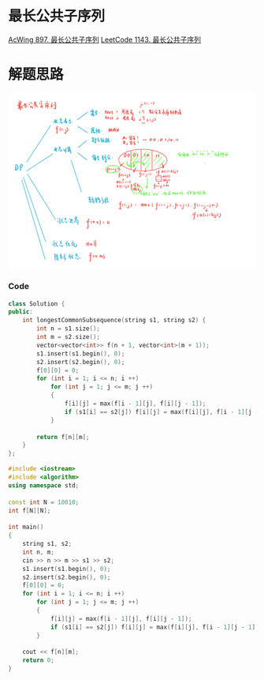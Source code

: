 # 最长公共子序列
[AcWing 897. 最长公共子序列](https://www.acwing.com/problem/content/899/)
[LeetCode 1143. 最长公共子序列](https://leetcode.cn/problems/longest-common-subsequence/)

# 解题思路

![dp-13](media/dp-13.jpg)

### Code
```cpp
class Solution {
public:
    int longestCommonSubsequence(string s1, string s2) {
        int n = s1.size();
        int m = s2.size();
        vector<vector<int>> f(n + 1, vector<int>(m + 1));
        s1.insert(s1.begin(), 0);
        s2.insert(s2.begin(), 0);
        f[0][0] = 0;
        for (int i = 1; i <= n; i ++)
            for (int j = 1; j <= m; j ++)
            {
                f[i][j] = max(f[i - 1][j], f[i][j - 1]);
                if (s1[i] == s2[j]) f[i][j] = max(f[i][j], f[i - 1][j - 1] + 1);
            }

        return f[n][m];
    }
};
```
```cpp
#include <iostream>
#include <algorithm>
using namespace std;

const int N = 10010;
int f[N][N];

int main()
{
    string s1, s2;
    int n, m;
    cin >> n >> m >> s1 >> s2;
    s1.insert(s1.begin(), 0);
    s2.insert(s2.begin(), 0);
    f[0][0] = 0;
    for (int i = 1; i <= n; i ++)
        for (int j = 1; j <= m; j ++)
        {
            f[i][j] = max(f[i - 1][j], f[i][j - 1]);
            if (s1[i] == s2[j]) f[i][j] = max(f[i][j], f[i - 1][j - 1] + 1);
        }
    
    cout << f[n][m];
    return 0;
}
```

